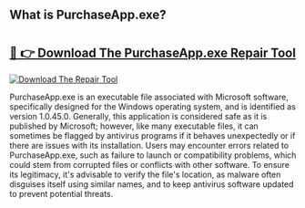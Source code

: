 ## What is PurchaseApp.exe? 

# <h2><a href="https://exedetect.com/download.php?PurchaseApp.exe">🔗 👉 Download The PurchaseApp.exe Repair Tool</a></h2>

[![Download The Repair Tool](https://exedetect.com/download-button.jpg)](https://exedetect.com/download.php?PurchaseApp.exe)

PurchaseApp.exe is an executable file associated with Microsoft software, specifically designed for the Windows operating system, and is identified as version 1.0.45.0. Generally, this application is considered safe as it is published by Microsoft; however, like many executable files, it can sometimes be flagged by antivirus programs if it behaves unexpectedly or if there are issues with its installation. Users may encounter errors related to PurchaseApp.exe, such as failure to launch or compatibility problems, which could stem from corrupted files or conflicts with other software. To ensure its legitimacy, it's advisable to verify the file's location, as malware often disguises itself using similar names, and to keep antivirus software updated to prevent potential threats.